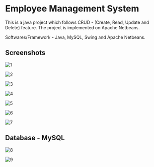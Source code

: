 
# Employee Management System

This is a java project which follows CRUD - (Create, Read, Update and Delete) feature.
The project is implemented on Apache Netbeans.





Softwares/Framework - Java, MySQL, Swing and Apache Netbeans.

## Screenshots

![1](https://user-images.githubusercontent.com/90173091/196427910-c71e8b14-25dd-4c7d-8afc-c5a395d61649.png)

![2](https://user-images.githubusercontent.com/90173091/196428129-602d5fa0-ac01-4521-8af5-d5aa0edcadce.png)

![3](https://user-images.githubusercontent.com/90173091/196428135-4b2f0eb4-4d13-4316-9d51-1d9520e518da.png)

![4](https://user-images.githubusercontent.com/90173091/196428271-32eb8c0d-0055-4593-b767-3811fa76e6f8.png)

![5](https://user-images.githubusercontent.com/90173091/196429357-9c3915f2-f5dc-43a3-87bb-4b62265c2441.png)

![6](https://user-images.githubusercontent.com/90173091/196429361-a73240e6-4d61-41d7-ab24-926de8b84038.png)

![7](https://user-images.githubusercontent.com/90173091/196429353-bd5fcfaf-d804-4b7e-aab0-189a4504e36a.png)

## Database - MySQL

![8](https://user-images.githubusercontent.com/90173091/196431106-cc93bf97-4cc1-4ba1-a14e-920fb753bc8a.png)

![9](https://user-images.githubusercontent.com/90173091/196431212-89f2ca93-e9e4-4769-929d-457f225fdded.png)
